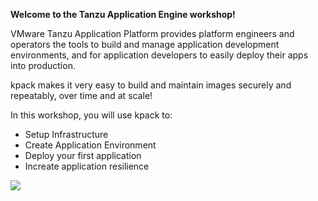**Welcome to the Tanzu Application Engine workshop!**

VMware Tanzu Application Platform provides platform engineers and operators the tools to build and manage application development environments, and for application developers to easily deploy their apps into production.

kpack makes it very easy to build and maintain images securely and repeatably, over time and at scale!

In this workshop, you will use kpack to:
- Setup Infrastructure
- Create Application Environment
- Deploy your first application
- Increate application resilience

![](exercises/images/app-engine-overview.png)
